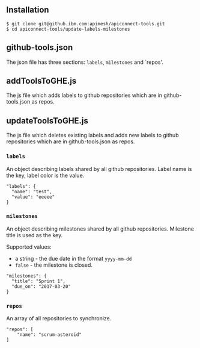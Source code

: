 ## Installation

```
$ git clone git@github.ibm.com:apimesh/apiconnect-tools.git
$ cd apiconnect-tools/update-labels-milestones
```

## github-tools.json

The json file has three sections: `labels`, `milestones` and
`repos'.

## addToolsToGHE.js

The js file which adds labels to github repositories which are in github-tools.json as repos.

## updateToolsToGHE.js

The js file which deletes existing labels and adds new labels to github repositories which are in github-tools.json as repos.

### `labels`

An object describing labels shared by all github repositories. Label name is
the key, label color is the value.

```
"labels": {
  "name": "test",
  "value": "eeeee"
}
```

### `milestones`

An object describing milestones shared by all github repositories. Milestone
title is used as the key.

Supported values:

 - a string - the due date in the format `yyyy-mm-dd`
 - `false` - the milestone is closed.

```
"milestones": {
  "title": "Sprint 1",
  "due_on": "2017-03-20"
}
```

### `repos`

An array of all repositories to synchronize.

```
"repos": [
	"name": "scrum-asteroid"
]
```

